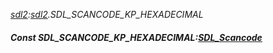 _[sdl2](../../modules/sdl2/sdl2-module.md):[sdl2](../../modules/sdl2/sdl2-module.md).SDL\_SCANCODE\_KP\_HEXADECIMAL_
##### Const SDL\_SCANCODE\_KP\_HEXADECIMAL:[SDL_Scancode](../../modules/sdl2/sdl2-sdl_scancode.md)
